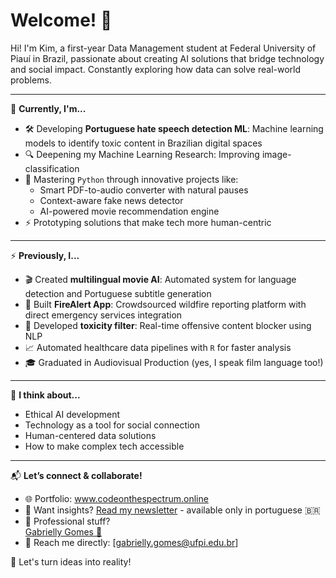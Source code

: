 # Welcome! 👋  

Hi! I'm Kim, a first-year Data Management student at Federal University of Piauí in Brazil, passionate about creating AI solutions that bridge technology and social impact. Constantly exploring how data can solve real-world problems.
                            
---

👀 **Currently, I'm...**  
- 🛠️ Developing **Portuguese hate speech detection ML**: Machine learning models to identify toxic content in Brazilian digital spaces
- 🔍 Deepening my Machine Learning Research: Improving image-classification
- 🐍 Mastering `Python` through innovative projects like:
  - Smart PDF-to-audio converter with natural pauses
  - Context-aware fake news detector
  - AI-powered movie recommendation engine
- ⚡ Prototyping solutions that make tech more human-centric

---

⚡ **Previously, I...**  
- 🎬 Created **multilingual movie AI**: Automated system for language detection and Portuguese subtitle generation
- 🚨 Built **FireAlert App**: Crowdsourced wildfire reporting platform with direct emergency services integration
- 🤖 Developed **toxicity filter**: Real-time offensive content blocker using NLP
- 📈 Automated healthcare data pipelines with `R` for faster analysis
- 🎓 Graduated in Audiovisual Production (yes, I speak film language too!)

---

🤔 **I think about...**  
- Ethical AI development
- Technology as a tool for social connection  
- Human-centered data solutions  
- How to make complex tech accessible

---

📬 **Let’s connect & collaborate!**  
- 🌐 Portfolio: www.codeonthespectrum.online 
- 💌 Want insights? [Read my newsletter](https://substack.com/@codeonthespectrum/posts)  - available only in portuguese 🇧🇷
- 💼 Professional stuff? <div class="badge-base LI-profile-badge" data-locale="en_US" data-size="medium" data-theme="light" data-type="VERTICAL" data-vanity="gabrielly-gomes-ml" data-version="v1"><a class="badge-base__link LI-simple-link" href="https://br.linkedin.com/in/gabrielly-gomes-ml?trk=profile-badge">Gabrielly Gomes 🧩</a></div>
- 📧 Reach me directly: [gabrielly.gomes@ufpi.edu.br]
  

🚀 Let's turn ideas into reality!
